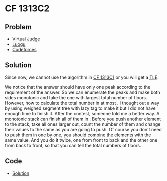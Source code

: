 # CF 1313C2

## Problem

- [Virtual Judge](https://vjudge.net/problem/CodeForces-1313C2)
- [Luogu](https://www.luogu.com.cn/problem/CF1313C2)
- [Codeforces](https://codeforces.com/problemset/problem/1313/C2)

## Solution

Since <data value="v{n}o{&le;}c{500000}"></data> now, we cannot use the <data value="o{O}o{(}v{n}p{c{2}}o{)}"></data> algorithm in <a href="/codes/?oj=CF&pid=1313C1">CF 1313C1</a> or you will get a <abbr title="Time Limit Exceeded">TLE</abbr>.

We notice that the answer should have only one peak according to the requirement of the answer. So we can enumerate the peaks and make both sides monotonic and take the one with largest total number of floors. However, how to calculate the total number in at most <data value="o{O}o{(}v{n}o{}o{lg}v{n}o{)}"></data>. I thought out a way by using weighed segment tree with lazy tag to make it but I did not have enough time to finish it. After the contest, someone told me a better way. A monotonic stack can finish all of them in <data value="o{O}o{(}v{n}o{)}"></data>. Before you push another element to the stack, take all ones larger out, count the number of them and change their values to the same as you are going to push. Of course you don't need to push them in one by one, you should combine the elements with the same value. And you do it twice, one from front to back and the other one from back to front, so that you can tell the total numbers of floors.

## Code

- [Solution](CF.1313C2.0.cpp)
